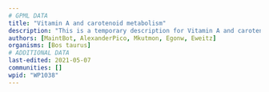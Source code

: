```yaml
---
# GPML DATA
title: "Vitamin A and carotenoid metabolism"
description: "This is a temporary description for Vitamin A and carotenoid metabolism"
authors: [MaintBot, AlexanderPico, Mkutmon, Egonw, Eweitz]
organisms: [Bos taurus]
# ADDITIONAL DATA
last-edited: 2021-05-07
communities: []
wpid: "WP1038"
---
```

